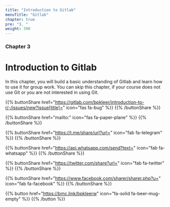 ```yaml
---
title: "Introduction to Gitlab"
menuTitle: "Gitlab"
chapter: true
pre: "3. "
weight: 300
---
```


### Chapter 3

# Introduction to Gitlab

In this chapter, you will build a basic understanding of Gitlab and learn how to use it for group work. You can skip this chapter, if your course does not use Git or you are not interested in using Git. 

{{% buttonShare href="https://gitlab.com/bpkleer/introduction-to-r/-/issues/new?issue[title]=" icon="fas fa-bug" %}} {{% /buttonShare %}} 

{{% buttonShare href="mailto:" icon="fas fa-paper-plane" %}} {{% /buttonShare %}}

{{% buttonShare href="https://t.me/share/url?url=" icon="fab fa-telegram" %}} {{% /buttonShare %}}

{{% buttonShare href="https://api.whatsapp.com/send?text=" icon="fab fa-whatsapp" %}} {{% /buttonShare %}}

{{% buttonShare href="https://twitter.com/share?url=" icon="fab fa-twitter" %}} {{% /buttonShare %}}

{{% buttonShare href="https://www.facebook.com/sharer/sharer.php?u=" icon="fab fa-facebook" %}} {{% /buttonShare %}}

{{% button href="https://bmc.link/bpkleerw" icon="fa-solid fa-beer-mug-empty" %}} {{% /button %}}
